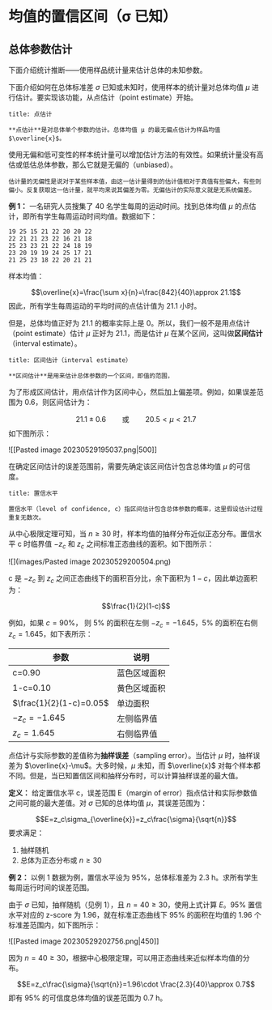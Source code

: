 # 均值的置信区间（σ 已知）

## 总体参数估计

下面介绍统计推断——使用样品统计量来估计总体的未知参数。

下面介绍如何在总体标准差 $\sigma$ 已知或未知时，使用样本的统计量对总体均值 $\mu$ 进行估计。要实现该功能，从点估计（point estimate）开始。

```ad-summary
title: 点估计

**点估计**是对总体单个参数的估计。总体均值 μ 的最无偏点估计为样品均值 $\overline{x}$。
```

使用无偏和低可变性的样本统计量可以增加估计方法的有效性。如果统计量没有高估或低估总体参数，那么它就是无偏的（unbiased）。

```ad-note
估计量的无偏性是说对于某些样本值，由这一估计量得到的估计值相对于真值有些偏大，有些则偏小。反复获取这一估计量，就平均来说其偏差为零。无偏估计的实际意义就是无系统偏差。
```

**例 1：** 一名研究人员搜集了 40 名学生每周的运动时间。找到总体均值 $\mu$ 的点估计，即所有学生每周运动时间均值。数据如下：

```
19 25 15 21 22 20 20 22
22 21 21 23 22 16 21 18
25 23 23 21 22 24 18 19
23 20 19 19 24 25 17 21
21 25 23 18 22 20 21 21
```

样本均值：

$$\overline{x}=\frac{\sum x}{n}=\frac{842}{40}\approx 21.1$$
因此，所有学生每周运动的平均时间的点估计值为 21.1 小时。

但是，总体均值正好为 21.1 的概率实际上是 0。所以，我们一般不是用点估计（point estimate）估计 $\mu$ 正好为 21.1，而是估计 $\mu$ 在某个区间，这叫做**区间估计**（interval estimate）。

```ad-summary
title: 区间估计（interval estimate）

**区间估计**是用来估计总体参数的一个区间，即值的范围，
```

为了形成区间估计，用点估计作为区间中心，然后加上偏差项。例如，如果误差范围为 0.6，则区间估计为：

$$21.1 \pm 0.6 \qquad \text{或} \qquad 20.5<\mu <21.7$$
如下图所示：

![[Pasted image 20230529195037.png|500]]

在确定区间估计的误差范围前，需要先确定该区间估计包含总体均值 $\mu$ 的可信度。

```ad-summary
title: 置信水平

置信水平（level of confidence, c）指区间估计包含总体参数的概率，这里假设估计过程重复无数次。
```

从中心极限定理可知，当 $n\ge 30$ 时，样本均值的抽样分布近似正态分布。置信水平 c 时临界值 $-z_c$ 和 $z_c$ 之间标准正态曲线的面积。如下图所示：

![](images/Pasted image 20230529200504.png)

c 是 $-z_c$ 到 $z_c$ 之间正态曲线下的面积百分比，余下面积为 $1-c$，因此单边面积为：

$$\frac{1}{2}(1-c)$$

例如，如果 $c=90$%， 则 $5$% 的面积在左侧 $-z_c=-1.645$，5% 的面积在右侧 $z_c=1.645$，如下表所示：

| 参数                    | 说明         |
| ----------------------- | ------------ |
| c=0.90                  | 蓝色区域面积 |
| 1-c=0.10                | 黄色区域面积 |
| $\frac{1}{2}(1-c)=0.05$ | 单边面积     |
| $-z_c=-1.645$           | 左侧临界值   |
| $z_c=1.645$             | 右侧临界值   |

点估计与实际参数的差值称为**抽样误差**（sampling error）。当估计 $\mu$ 时，抽样误差为 $\overline{x}-\mu$。大多时候，$\mu$ 未知，而 $\overline{x}$ 对每个样本都不同。但是，当已知置信区间和抽样分布时，可以计算抽样误差的最大值。

**定义：** 给定置信水平 c，误差范围 E（margin of error）指点估计和实际参数值之间可能的最大差值。对 $\sigma$ 已知的总体均值 $\mu$，其误差范围为：

$$E=z_c\sigma_{\overline{x}}=z_c\frac{\sigma}{\sqrt{n}}$$
要求满足：

1. 抽样随机
2. 总体为正态分布或 $n\ge 30$

**例 2：** 以例 1 数据为例，置信水平设为 95%，总体标准差为 2.3 h。求所有学生每周运行时间的误差范围。

由于 $\sigma$ 已知，抽样随机（见例 1），且 $n=40\ge 30$，使用上式计算 $E$。95% 置信水平对应的 z-score 为 1.96，就在标准正态曲线下 95% 的面积在均值的 1.96 个标准差范围内，如下图所示：

![[Pasted image 20230529202756.png|450]]

因为 $n=40 \ge 30$，根据中心极限定理，可以用正态曲线来近似样本均值的分布。

$$E=z_c\frac{\sigma}{\sqrt{n}}=1.96\cdot \frac{2.3}{40}\approx 0.7$$
即有 95% 的可信度总体均值的误差范围为 0.7 h。

